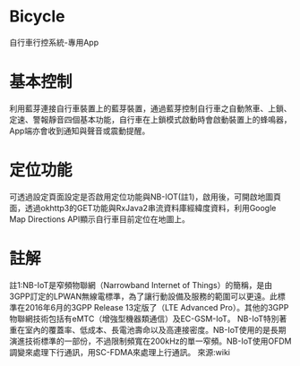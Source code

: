 # Bicycle

自行車行控系統-專用App

# 基本控制
利用藍芽連接自行車裝置上的藍芽裝置，通過藍芽控制自行車之自動煞車、上鎖、定速、警報靜音四個基本功能，自行車在上鎖模式啟動時會啟動裝置上的蜂鳴器，App端亦會收到通知與聲音或震動提醒。

# 定位功能
可透過設定頁面設定是否啟用定位功能與NB-IOT(註1)，啟用後，可開啟地圖頁面，透過okhttp3的GET功能與RxJava2串流資料庫經緯度資料，利用Google Map Directions API顯示自行車目前定位在地圖上。




# 註解
註1:NB-IoT是窄頻物聯網（Narrowband Internet of Things）的簡稱，是由3GPP訂定的LPWAN無線電標準，為了讓行動設備及服務的範圍可以更遠。此標準在2016年6月的3GPP Release 13定版了（LTE Advanced Pro）。其他的3GPP物聯網技術包括有eMTC（增強型機器類通信）及EC-GSM-IoT。
NB-IoT特別著重在室內的覆蓋率、低成本、長電池壽命以及高連接密度。NB-IoT使用的是長期演進技術標準的一部份，不過限制頻寬在200kHz的單一窄頻。NB-IoT使用OFDM調變來處理下行通訊，用SC-FDMA來處理上行通訊。 來源:wiki

